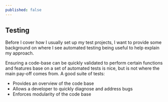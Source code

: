```yaml
---
published: false
---
```


## Testing

Before I cover how I usually set up my test projects, I want to provide some background on where I see automated testing being useful to help explain my approach.

Ensuring a code-base can be quickly validated to perform certain functions and features base on a set of automated tests is nice, but is not where the main pay-off comes from. A good suite of tests:

- Provides an overview of the code base
- Allows a developer to quickly diagnose and address bugs
- Enforces modularity of the code base